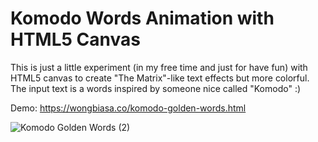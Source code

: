 # Komodo Words Animation with HTML5 Canvas

This is just a little experiment (in my free time and just for have fun) with HTML5 canvas to create "The Matrix"-like text effects but more colorful. The input text is a words inspired by someone nice called "Komodo" :) 

Demo: https://wongbiasa.co/komodo-golden-words.html

![Komodo Golden Words (2)](https://user-images.githubusercontent.com/6282533/149603940-81a7f6f9-cf62-4e9b-8b00-585e358456ac.png)




